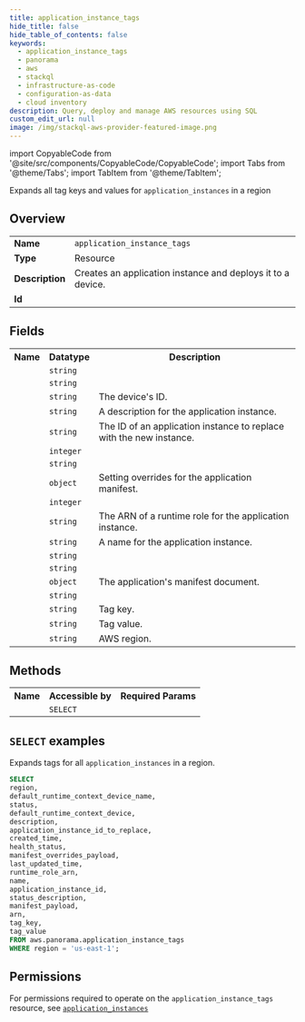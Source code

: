 ```yaml
---
title: application_instance_tags
hide_title: false
hide_table_of_contents: false
keywords:
  - application_instance_tags
  - panorama
  - aws
  - stackql
  - infrastructure-as-code
  - configuration-as-data
  - cloud inventory
description: Query, deploy and manage AWS resources using SQL
custom_edit_url: null
image: /img/stackql-aws-provider-featured-image.png
---
```


import CopyableCode from '@site/src/components/CopyableCode/CopyableCode';
import Tabs from '@theme/Tabs';
import TabItem from '@theme/TabItem';

Expands all tag keys and values for <code>application_instances</code> in a region

## Overview
<table>
<tbody>
<tr><td><b>Name</b></td><td><code>application_instance_tags</code></td></tr>
<tr><td><b>Type</b></td><td>Resource</td></tr>
<tr><td><b>Description</b></td><td>Creates an application instance and deploys it to a device.</td></tr>
<tr><td><b>Id</b></td><td><CopyableCode code="aws.panorama.application_instance_tags" /></td></tr>
</tbody>
</table>

## Fields
<table>
<tbody>
<tr><th>Name</th><th>Datatype</th><th>Description</th></tr><tr><td><CopyableCode code="default_runtime_context_device_name" /></td><td><code>string</code></td><td></td></tr>
<tr><td><CopyableCode code="status" /></td><td><code>string</code></td><td></td></tr>
<tr><td><CopyableCode code="default_runtime_context_device" /></td><td><code>string</code></td><td>The device's ID.</td></tr>
<tr><td><CopyableCode code="description" /></td><td><code>string</code></td><td>A description for the application instance.</td></tr>
<tr><td><CopyableCode code="application_instance_id_to_replace" /></td><td><code>string</code></td><td>The ID of an application instance to replace with the new instance.</td></tr>
<tr><td><CopyableCode code="created_time" /></td><td><code>integer</code></td><td></td></tr>
<tr><td><CopyableCode code="health_status" /></td><td><code>string</code></td><td></td></tr>
<tr><td><CopyableCode code="manifest_overrides_payload" /></td><td><code>object</code></td><td>Setting overrides for the application manifest.</td></tr>
<tr><td><CopyableCode code="last_updated_time" /></td><td><code>integer</code></td><td></td></tr>
<tr><td><CopyableCode code="runtime_role_arn" /></td><td><code>string</code></td><td>The ARN of a runtime role for the application instance.</td></tr>
<tr><td><CopyableCode code="name" /></td><td><code>string</code></td><td>A name for the application instance.</td></tr>
<tr><td><CopyableCode code="application_instance_id" /></td><td><code>string</code></td><td></td></tr>
<tr><td><CopyableCode code="status_description" /></td><td><code>string</code></td><td></td></tr>
<tr><td><CopyableCode code="manifest_payload" /></td><td><code>object</code></td><td>The application's manifest document.</td></tr>
<tr><td><CopyableCode code="arn" /></td><td><code>string</code></td><td></td></tr>
<tr><td><CopyableCode code="tag_key" /></td><td><code>string</code></td><td>Tag key.</td></tr>
<tr><td><CopyableCode code="tag_value" /></td><td><code>string</code></td><td>Tag value.</td></tr>
<tr><td><CopyableCode code="region" /></td><td><code>string</code></td><td>AWS region.</td></tr>
</tbody>
</table>

## Methods

<table>
<tbody>
  <tr>
    <th>Name</th>
    <th>Accessible by</th>
    <th>Required Params</th>
  </tr>
  <tr>
    <td><CopyableCode code="list_resources" /></td>
    <td><code>SELECT</code></td>
    <td><CopyableCode code="region" /></td>
  </tr>
</tbody>
</table>

## `SELECT` examples
Expands tags for all <code>application_instances</code> in a region.
```sql
SELECT
region,
default_runtime_context_device_name,
status,
default_runtime_context_device,
description,
application_instance_id_to_replace,
created_time,
health_status,
manifest_overrides_payload,
last_updated_time,
runtime_role_arn,
name,
application_instance_id,
status_description,
manifest_payload,
arn,
tag_key,
tag_value
FROM aws.panorama.application_instance_tags
WHERE region = 'us-east-1';
```


## Permissions

For permissions required to operate on the <code>application_instance_tags</code> resource, see <a href="/services/panorama/application_instances/#permissions"><code>application_instances</code></a>

